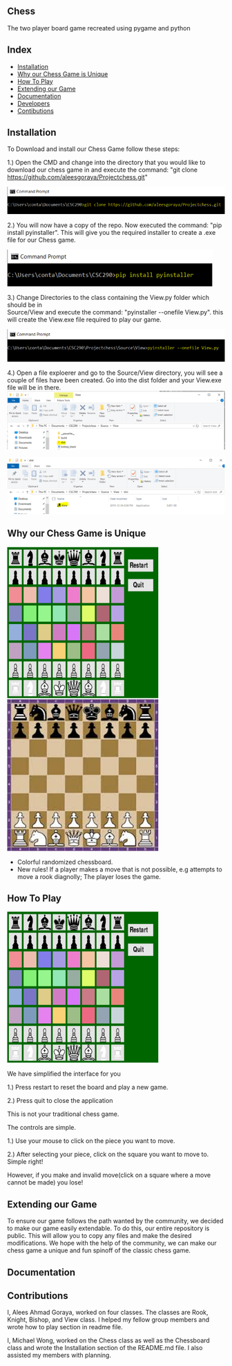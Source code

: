 ## Chess
The two player board game recreated using pygame and python

## Index
- [Installation](https://github.com/aleesgoraya/Projectchess#installation)
- [Why our Chess Game is Unique](https://github.com/aleesgoraya/Projectchess#why-our-chess-game-is-unique)
- [How To Play](https://github.com/aleesgoraya/Projectchess#how-to-play)
- [Extending our Game](https://github.com/aleesgoraya/Projectchess#extending-our-game)
- [Documentation](https://github.com/aleesgoraya/Projectchess#documentation)
- [Developers](https://github.com/aleesgoraya/Projectchess#developers)
- [Contibutions](https://github.com/aleesgoraya/Projectchess#contributions)



## Installation
To Download and install our Chess Game follow these steps:

1.) Open the CMD and change into the directory that you would like to download our chess game in 
and execute the command: "git clone https://github.com/aleesgoraya/Projectchess.git"

<img src="https://raw.githubusercontent.com/aleesgoraya/Projectchess/master/images/install1.PNG"/>

2.) You will now have a copy of the repo. Now executed the command:
"pip install pyinstaller". This will give you the required installer 
to create a .exe file for our Chess game. 

<img src="https://raw.githubusercontent.com/aleesgoraya/Projectchess/master/images/insta.png"/>

3.) Change Directories to the class containing the View.py folder which should be in  
Source/View and execute the command: "pyinstaller --onefile View.py". this will create 
the View.exe file required to play our game.

<img src="https://raw.githubusercontent.com/aleesgoraya/Projectchess/master/images/install2.PNG"/>

4.) Open a file exploerer and go to the Source/View directory, you will see a couple of 
files have been created. Go into the dist folder and your View.exe file will be in there. 
<img src="https://raw.githubusercontent.com/aleesgoraya/Projectchess/master/images/install3.PNG"/>

<img src="https://raw.githubusercontent.com/aleesgoraya/Projectchess/master/images/install4.PNG"/>

## Why our Chess Game is Unique
<img src="https://raw.githubusercontent.com/aleesgoraya/Projectchess/master/images/chessboard.PNG" width="350" height="350"/> <img src="https://raw.githubusercontent.com/aleesgoraya/Projectchess/master/images/compchess.png" width="350" height="350"/>
- Colorful randomized chessboard.
- New rules! If a player makes a move that is not possible, e.g attempts to move a rook diagnolly;  The player loses the game.

## How To Play
<img src="https://raw.githubusercontent.com/aleesgoraya/Projectchess/master/images/chessboard.PNG" width="350" height="350"/>

We have simplified the interface for you

1.) Press restart to reset the board and play a new game.

2.) Press quit to close the application

This is not your traditional chess game.

The controls are simple.

1.) Use your mouse to click on the piece you want to move.

2.) After selecting your piece, click on the square you want to move to. Simple right!

However, if you make and invalid move(click on a square where a move cannot be made) you lose!


## Extending our Game

To ensure our game follows the path wanted by the community, we decided to make our game easily extendable. To do this, our entire repository is public. This will allow you to copy any files and make the desired modifications. We hope with the help of the community, we can make our chess game a unique and fun spinoff of the classic chess game. 


## Documentation


## Contributions

I, Alees Ahmad Goraya, worked on four classes. The classes are Rook, Knight, Bishop, and View class. I helped my fellow group members and wrote how to play section in readme file.

I, Michael Wong, worked on the Chess class as well as the Chessboard class and wrote the Installation section of the README.md file. I also assisted my members with planning.